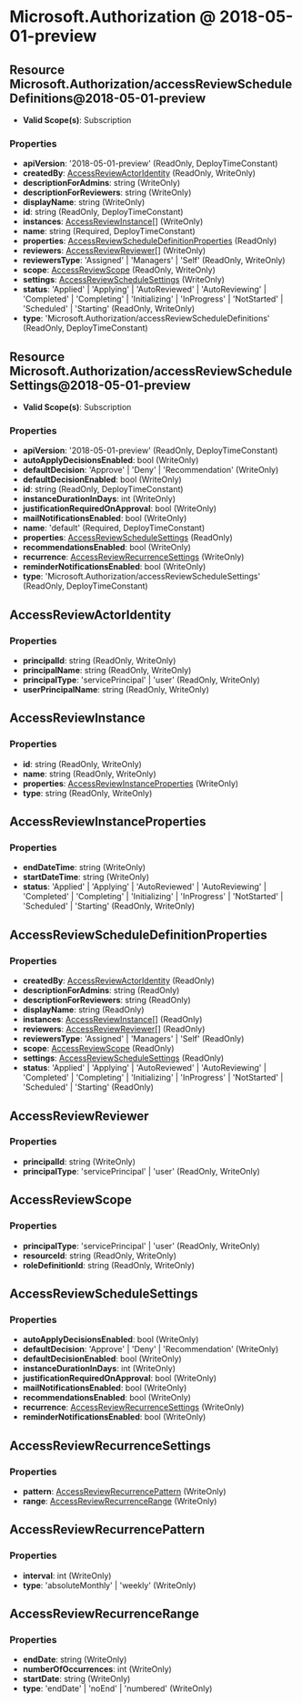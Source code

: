 # Microsoft.Authorization @ 2018-05-01-preview

## Resource Microsoft.Authorization/accessReviewScheduleDefinitions@2018-05-01-preview
* **Valid Scope(s)**: Subscription
### Properties
* **apiVersion**: '2018-05-01-preview' (ReadOnly, DeployTimeConstant)
* **createdBy**: [AccessReviewActorIdentity](#accessreviewactoridentity) (ReadOnly, WriteOnly)
* **descriptionForAdmins**: string (WriteOnly)
* **descriptionForReviewers**: string (WriteOnly)
* **displayName**: string (WriteOnly)
* **id**: string (ReadOnly, DeployTimeConstant)
* **instances**: [AccessReviewInstance](#accessreviewinstance)[] (WriteOnly)
* **name**: string (Required, DeployTimeConstant)
* **properties**: [AccessReviewScheduleDefinitionProperties](#accessreviewscheduledefinitionproperties) (ReadOnly)
* **reviewers**: [AccessReviewReviewer](#accessreviewreviewer)[] (WriteOnly)
* **reviewersType**: 'Assigned' | 'Managers' | 'Self' (ReadOnly, WriteOnly)
* **scope**: [AccessReviewScope](#accessreviewscope) (ReadOnly, WriteOnly)
* **settings**: [AccessReviewScheduleSettings](#accessreviewschedulesettings) (WriteOnly)
* **status**: 'Applied' | 'Applying' | 'AutoReviewed' | 'AutoReviewing' | 'Completed' | 'Completing' | 'Initializing' | 'InProgress' | 'NotStarted' | 'Scheduled' | 'Starting' (ReadOnly, WriteOnly)
* **type**: 'Microsoft.Authorization/accessReviewScheduleDefinitions' (ReadOnly, DeployTimeConstant)

## Resource Microsoft.Authorization/accessReviewScheduleSettings@2018-05-01-preview
* **Valid Scope(s)**: Subscription
### Properties
* **apiVersion**: '2018-05-01-preview' (ReadOnly, DeployTimeConstant)
* **autoApplyDecisionsEnabled**: bool (WriteOnly)
* **defaultDecision**: 'Approve' | 'Deny' | 'Recommendation' (WriteOnly)
* **defaultDecisionEnabled**: bool (WriteOnly)
* **id**: string (ReadOnly, DeployTimeConstant)
* **instanceDurationInDays**: int (WriteOnly)
* **justificationRequiredOnApproval**: bool (WriteOnly)
* **mailNotificationsEnabled**: bool (WriteOnly)
* **name**: 'default' (Required, DeployTimeConstant)
* **properties**: [AccessReviewScheduleSettings](#accessreviewschedulesettings) (ReadOnly)
* **recommendationsEnabled**: bool (WriteOnly)
* **recurrence**: [AccessReviewRecurrenceSettings](#accessreviewrecurrencesettings) (WriteOnly)
* **reminderNotificationsEnabled**: bool (WriteOnly)
* **type**: 'Microsoft.Authorization/accessReviewScheduleSettings' (ReadOnly, DeployTimeConstant)

## AccessReviewActorIdentity
### Properties
* **principalId**: string (ReadOnly, WriteOnly)
* **principalName**: string (ReadOnly, WriteOnly)
* **principalType**: 'servicePrincipal' | 'user' (ReadOnly, WriteOnly)
* **userPrincipalName**: string (ReadOnly, WriteOnly)

## AccessReviewInstance
### Properties
* **id**: string (ReadOnly, WriteOnly)
* **name**: string (ReadOnly, WriteOnly)
* **properties**: [AccessReviewInstanceProperties](#accessreviewinstanceproperties) (WriteOnly)
* **type**: string (ReadOnly, WriteOnly)

## AccessReviewInstanceProperties
### Properties
* **endDateTime**: string (WriteOnly)
* **startDateTime**: string (WriteOnly)
* **status**: 'Applied' | 'Applying' | 'AutoReviewed' | 'AutoReviewing' | 'Completed' | 'Completing' | 'Initializing' | 'InProgress' | 'NotStarted' | 'Scheduled' | 'Starting' (ReadOnly, WriteOnly)

## AccessReviewScheduleDefinitionProperties
### Properties
* **createdBy**: [AccessReviewActorIdentity](#accessreviewactoridentity) (ReadOnly)
* **descriptionForAdmins**: string (ReadOnly)
* **descriptionForReviewers**: string (ReadOnly)
* **displayName**: string (ReadOnly)
* **instances**: [AccessReviewInstance](#accessreviewinstance)[] (ReadOnly)
* **reviewers**: [AccessReviewReviewer](#accessreviewreviewer)[] (ReadOnly)
* **reviewersType**: 'Assigned' | 'Managers' | 'Self' (ReadOnly)
* **scope**: [AccessReviewScope](#accessreviewscope) (ReadOnly)
* **settings**: [AccessReviewScheduleSettings](#accessreviewschedulesettings) (ReadOnly)
* **status**: 'Applied' | 'Applying' | 'AutoReviewed' | 'AutoReviewing' | 'Completed' | 'Completing' | 'Initializing' | 'InProgress' | 'NotStarted' | 'Scheduled' | 'Starting' (ReadOnly)

## AccessReviewReviewer
### Properties
* **principalId**: string (WriteOnly)
* **principalType**: 'servicePrincipal' | 'user' (ReadOnly, WriteOnly)

## AccessReviewScope
### Properties
* **principalType**: 'servicePrincipal' | 'user' (ReadOnly, WriteOnly)
* **resourceId**: string (ReadOnly, WriteOnly)
* **roleDefinitionId**: string (ReadOnly, WriteOnly)

## AccessReviewScheduleSettings
### Properties
* **autoApplyDecisionsEnabled**: bool (WriteOnly)
* **defaultDecision**: 'Approve' | 'Deny' | 'Recommendation' (WriteOnly)
* **defaultDecisionEnabled**: bool (WriteOnly)
* **instanceDurationInDays**: int (WriteOnly)
* **justificationRequiredOnApproval**: bool (WriteOnly)
* **mailNotificationsEnabled**: bool (WriteOnly)
* **recommendationsEnabled**: bool (WriteOnly)
* **recurrence**: [AccessReviewRecurrenceSettings](#accessreviewrecurrencesettings) (WriteOnly)
* **reminderNotificationsEnabled**: bool (WriteOnly)

## AccessReviewRecurrenceSettings
### Properties
* **pattern**: [AccessReviewRecurrencePattern](#accessreviewrecurrencepattern) (WriteOnly)
* **range**: [AccessReviewRecurrenceRange](#accessreviewrecurrencerange) (WriteOnly)

## AccessReviewRecurrencePattern
### Properties
* **interval**: int (WriteOnly)
* **type**: 'absoluteMonthly' | 'weekly' (WriteOnly)

## AccessReviewRecurrenceRange
### Properties
* **endDate**: string (WriteOnly)
* **numberOfOccurrences**: int (WriteOnly)
* **startDate**: string (WriteOnly)
* **type**: 'endDate' | 'noEnd' | 'numbered' (WriteOnly)

